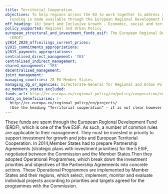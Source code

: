```yaml
---
title: Territorial Cooperation
objectives: To help regions across the EU to work together to address shared problems.
  Funding is made available through the European Regional Development Fund (ERDF).
mff_heading: 1b) Smart and Inclusive Growth - Economic, social and territorial cohesion
policy_supported: Regional and Urban Policy
european_structural_and_investment_funds_esif: The European Regional Development Fund
  (ERDF)
y2014_2020_mffceilings_current_prices: 
y2015_commitments_appropriations: 
y2015_payments_appropriations: 
centralised_direct_management: 'YES'
centralised_indirect_management: 
shared_management: 'YES'
decentralised_management: 
joint_management: 
managing_countries: 28 EU Member States
managing_dg_or_agencies: Directorate-General for Regional and Urban Policy (DG REGIO)
eu_members_states_excluded: 
funds_url: http://ec.europa.eu/regional_policy/en/policy/cooperation/european-territorial/
data_on_beneficiaries: |-
  http://ec.europa.eu/regional_policy/en/projects/
  (Use the heading "Territorial cooperation" - it is not clear however whether this database is exhaustive or not).
---
```

These funds are spent through the European Regional Development Fund (ERDF), which is one of the five ESIF. As such, a number of common rules are applicable to their management. They must be invested in priority to support investment for growth and jobs and European Territorial Cooperation. In 2014,Member States had to prepare Partnership Agreements (strategic plans with investment priorities) for the 5 ESIF, negotiated between the Commission and the Member States.Then they adopted Operational Programmes, which break down the investment priorities and objectives of the Partnership Agreements into concrete actions. These Operational Programmes are implemented by Member States and their regions, which select, implement, monitor and evaluate individual projects according to priorities and targets agreed for the programmes with the Commission.